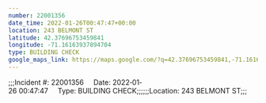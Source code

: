 ```yaml
---
number: 22001356
date_time: 2022-01-26T00:47:47+00:00
location: 243 BELMONT ST
latitude: 42.37696753459841
longitude: -71.16163937894704
type: BUILDING CHECK
google_maps_link: https://maps.google.com/?q=42.37696753459841,-71.16163937894704
---
```


;;;Incident #: 22001356     Date: 2022‐01‐26 00:47:47     Type: BUILDING CHECK;;;;;;Location: 243 BELMONT ST;;;
